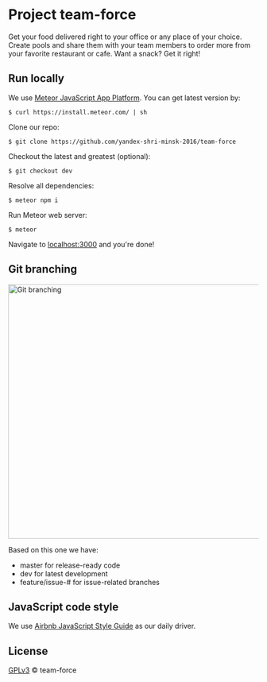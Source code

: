 # Project team-force

Get your food delivered right to your office or any place of your choice. Create pools and share them with your team members to order more from your favorite restaurant or cafe. Want a snack? Get it right!

## Run locally

We use [Meteor JavaScript App Platform](https://www.meteor.com/). You can get latest version by:
```
$ curl https://install.meteor.com/ | sh
```

Clone our repo:
```
$ git clone https://github.com/yandex-shri-minsk-2016/team-force
```

Checkout the latest and greatest (optional):
```
$ git checkout dev
```

Resolve all dependencies:
```
$ meteor npm i
```

Run Meteor web server:
```
$ meteor
```
Navigate to [localhost:3000](http://localhost:3000/) and you're done!

## Git branching

<img src="http://nvie.com/img/git-model@2x.png" alt="Git branching" width="512">

Based on this one we have:
* master for release-ready code
* dev for latest development
* feature/issue-# for issue-related branches

## JavaScript code style

We use [Airbnb JavaScript Style Guide](https://github.com/airbnb/javascript) as our daily driver.

## License

[GPLv3](license) &copy; team-force
